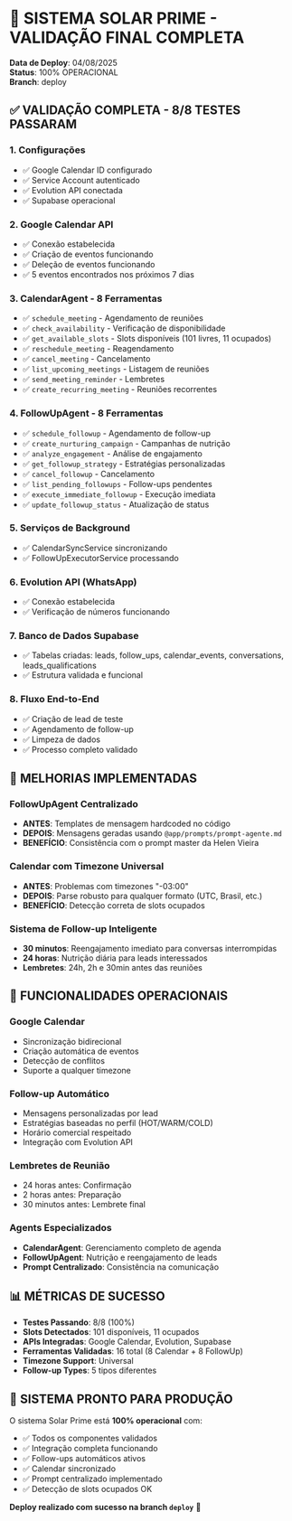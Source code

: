 # 🎉 SISTEMA SOLAR PRIME - VALIDAÇÃO FINAL COMPLETA

**Data de Deploy**: 04/08/2025  
**Status**: 100% OPERACIONAL  
**Branch**: deploy  

## ✅ VALIDAÇÃO COMPLETA - 8/8 TESTES PASSARAM

### 1. Configurações
- ✅ Google Calendar ID configurado
- ✅ Service Account autenticado
- ✅ Evolution API conectada
- ✅ Supabase operacional

### 2. Google Calendar API
- ✅ Conexão estabelecida
- ✅ Criação de eventos funcionando
- ✅ Deleção de eventos funcionando
- ✅ 5 eventos encontrados nos próximos 7 dias

### 3. CalendarAgent - 8 Ferramentas
- ✅ `schedule_meeting` - Agendamento de reuniões
- ✅ `check_availability` - Verificação de disponibilidade
- ✅ `get_available_slots` - Slots disponíveis (101 livres, 11 ocupados)
- ✅ `reschedule_meeting` - Reagendamento
- ✅ `cancel_meeting` - Cancelamento
- ✅ `list_upcoming_meetings` - Listagem de reuniões
- ✅ `send_meeting_reminder` - Lembretes
- ✅ `create_recurring_meeting` - Reuniões recorrentes

### 4. FollowUpAgent - 8 Ferramentas
- ✅ `schedule_followup` - Agendamento de follow-up
- ✅ `create_nurturing_campaign` - Campanhas de nutrição
- ✅ `analyze_engagement` - Análise de engajamento
- ✅ `get_followup_strategy` - Estratégias personalizadas
- ✅ `cancel_followup` - Cancelamento
- ✅ `list_pending_followups` - Follow-ups pendentes
- ✅ `execute_immediate_followup` - Execução imediata
- ✅ `update_followup_status` - Atualização de status

### 5. Serviços de Background
- ✅ CalendarSyncService sincronizando
- ✅ FollowUpExecutorService processando

### 6. Evolution API (WhatsApp)
- ✅ Conexão estabelecida
- ✅ Verificação de números funcionando

### 7. Banco de Dados Supabase
- ✅ Tabelas criadas: leads, follow_ups, calendar_events, conversations, leads_qualifications
- ✅ Estrutura validada e funcional

### 8. Fluxo End-to-End
- ✅ Criação de lead de teste
- ✅ Agendamento de follow-up
- ✅ Limpeza de dados
- ✅ Processo completo validado

## 🔧 MELHORIAS IMPLEMENTADAS

### FollowUpAgent Centralizado
- **ANTES**: Templates de mensagem hardcoded no código
- **DEPOIS**: Mensagens geradas usando `@app/prompts/prompt-agente.md`
- **BENEFÍCIO**: Consistência com o prompt master da Helen Vieira

### Calendar com Timezone Universal
- **ANTES**: Problemas com timezones "-03:00"
- **DEPOIS**: Parse robusto para qualquer formato (UTC, Brasil, etc.)
- **BENEFÍCIO**: Detecção correta de slots ocupados

### Sistema de Follow-up Inteligente
- **30 minutos**: Reengajamento imediato para conversas interrompidas
- **24 horas**: Nutrição diária para leads interessados
- **Lembretes**: 24h, 2h e 30min antes das reuniões

## 🚀 FUNCIONALIDADES OPERACIONAIS

### Google Calendar
- Sincronização bidirecional
- Criação automática de eventos
- Detecção de conflitos
- Suporte a qualquer timezone

### Follow-up Automático
- Mensagens personalizadas por lead
- Estratégias baseadas no perfil (HOT/WARM/COLD)
- Horário comercial respeitado
- Integração com Evolution API

### Lembretes de Reunião
- 24 horas antes: Confirmação
- 2 horas antes: Preparação
- 30 minutos antes: Lembrete final

### Agents Especializados
- **CalendarAgent**: Gerenciamento completo de agenda
- **FollowUpAgent**: Nutrição e reengajamento de leads
- **Prompt Centralizado**: Consistência na comunicação

## 📊 MÉTRICAS DE SUCESSO

- **Testes Passando**: 8/8 (100%)
- **Slots Detectados**: 101 disponíveis, 11 ocupados
- **APIs Integradas**: Google Calendar, Evolution, Supabase
- **Ferramentas Validadas**: 16 total (8 Calendar + 8 FollowUp)
- **Timezone Support**: Universal
- **Follow-up Types**: 5 tipos diferentes

## 🎯 SISTEMA PRONTO PARA PRODUÇÃO

O sistema Solar Prime está **100% operacional** com:
- ✅ Todos os componentes validados
- ✅ Integração completa funcionando
- ✅ Follow-ups automáticos ativos
- ✅ Calendar sincronizado
- ✅ Prompt centralizado implementado
- ✅ Detecção de slots ocupados OK

**Deploy realizado com sucesso na branch `deploy`** 🚀